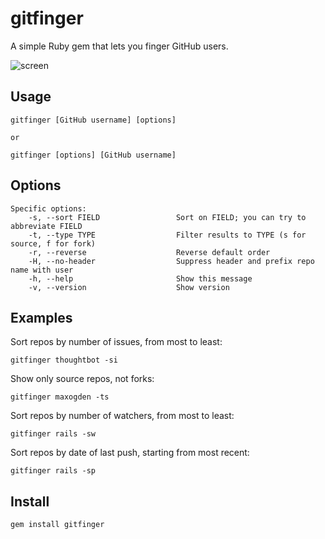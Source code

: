# gitfinger

A simple Ruby gem that lets you finger GitHub users.

![screen](https://github.com/danchoi/gitfinger/raw/master/screenshots/gitfinger.png)

## Usage

    gitfinger [GitHub username] [options]

    or 

    gitfinger [options] [GitHub username] 


## Options

    Specific options:
        -s, --sort FIELD                 Sort on FIELD; you can try to abbreviate FIELD
        -t, --type TYPE                  Filter results to TYPE (s for source, f for fork)
        -r, --reverse                    Reverse default order
        -H, --no-header                  Suppress header and prefix repo name with user
        -h, --help                       Show this message
        -v, --version                    Show version

## Examples

Sort repos by number of issues, from most to least:

    gitfinger thoughtbot -si

Show only source repos, not forks:

    gitfinger maxogden -ts

Sort repos by number of watchers, from most to least:

    gitfinger rails -sw

Sort repos by date of last push, starting from most recent:

    gitfinger rails -sp

## Install

    gem install gitfinger



